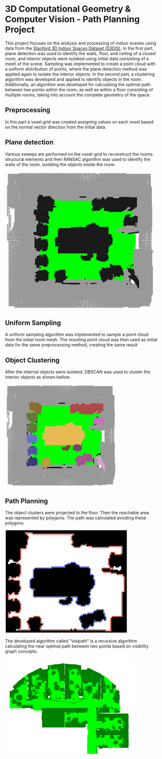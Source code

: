 # 3D Computational Geometry & Computer Vision - Path Planning Project

This project focuses on the analysis and processing of indoor scenes using data from the [Stanford 3D Indoor Spaces Dataset (S3DIS)](http://buildingparser.stanford.edu/dataset.html). In the first part, plane detection was used to identify the walls, floor, and ceiling of a closed room, and interior objects were isolated using initial data consisting of a mesh of the scene. Sampling was implemented to create a point cloud with a uniform distribution of points, where the plane detection method was applied again to isolate the interior objects. In the second part, a clustering algorithm was developed and applied to identify objects in the room. Additionally, an algorithm was developed for calculating the optimal path between two points within the room, as well as within a floor consisting of multiple rooms, taking into account the complete geometry of the space.


## Preprocessing

In this part a voxel grid was created assigning values on each voxel based on the normal vector direction from the initial data.

## Plane detection

Various sweeps are performed on the voxel-grid to reconstruct the rooms structural elements and then RANSAC algorithm was used to identify the walls of the room, isolating the objects inside the room.

![alt text](result_images/image-1.png)


## Uniform Sampling

A uniform sampling algorithm was implemented to sample a point cloud from the initial room mesh.
The resulting point cloud was then used as initial data for the same preprocessing method, creating the same result

## Object Clustering

After the internal objects were isolated, DBSCAN was used to cluster the interior objects as shown bellow.

![alt text](result_images/image-2.png)

## Path Planning

The object clusters were projected to the floor. Then the reachable area was represented by polygons. The path was calculated avoiding these polygons.

![alt text](result_images/image-3.png)

The developed algorithm called "visipath" is a recursive algorithm calculating the near optimal path between two points based on visibility graph concepts.

![alt text](result_images/image-4.png)

